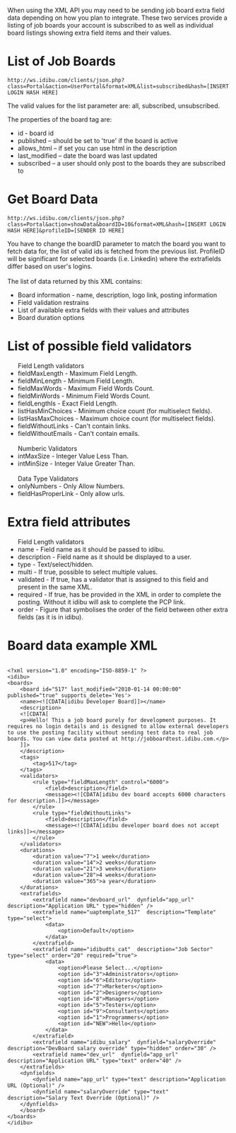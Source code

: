<p>When using the XML API you may need to be sending job board extra field data depending on how you plan to integrate. These two services provide a listing of job boards your account is subscribed to as well as individual board listings showing extra field items and their values.</p>
<h1>
	List of Job Boards</h1>
<pre>
<code>http://ws.idibu.com/clients/json.php?class=Portal&action=UserPortal&format=XML&list=subscribed&hash=[INSERT LOGIN HASH HERE]</code></pre>
<p>The valid values for the list parameter are: all, subscribed, unsubscribed.</p>
<p>The properties of the board tag are:</p>
<ul>
	<li>
		id - board id</li>
	<li>
		published &ndash; should be set to &#39;true&#39; if the board is active</li>
	<li>
		allows_html &ndash; if set you can use html in the description</li>
	<li>
		last_modified &ndash; date the board was last updated</li>
	<li>
		subscribed &ndash; a user should only post to the boards they are subscribed to</li>
</ul>
<h1>
	Get Board Data</h1>
<pre>
<code>http://ws.idibu.com/clients/json.php?class=Portal&action=showData&boardID=10&format=XML&hash=[INSERT LOGIN HASH HERE]&profileID=[SENDER ID HERE]</code></pre>
<p>You have to change the boardID parameter to match the board you want to fetch data for, the list of valid ids is fetched from the previous list. ProfileID will be significant for selected boards (i.e. Linkedin) where the extrafields differ based on user&#39;s logins.<br><br>
The list of data returned by this XML contains:<ul>
<li>Board information - name, description, logo link, posting information</li>
<li>Field validation restrains</li>
<li>List of available extra fields with their values and attributes</li>
<li>Board duration options</li>
</ul>
<h1>
List of possible field validators</h1>
<ul>
Field Length validators
<li>fieldMaxLength - Maximum Field Length.</li>
<li>fieldMinLength - Minimum Field Length.</li>
<li>fieldMaxWords - Maximum Field Words Count.</li>
<li>fieldMinWords - Minimum Field Words Count.</li>
<li>fieldLengthIs - Exact Field Length.</li>
<li>listHasMinChoices - Minimum choice count (for multiselect fields).</li>
<li>listHasMaxChoices - Maximum choice count (for multiselect fields).</li>
<li>fieldWithoutLinks - Can't contain links.</li>
<li>fieldWithoutEmails - Can't contain emails.</li>
<br>
Numberic Validators<br>
<li>intMaxSize - Integer Value Less Than.</li>
<li>intMinSize - Integer Value Greater Than.</li>
<br>Data Type Validators<br>
<li>onlyNumbers - Only Allow Numbers.</li>
<li>fieldHasProperLink - Only allow urls.</li>
</ul>

<h1>
Extra field attributes</h1>
<ul>
Field Length validators
<li>name - Field name as it should be passed to idibu.</li>
<li>description - Field name as it should be displayed to a user.</li>
<li>type - Text/select/hidden.</li>
<li>multi - If true, possible to select multiple values.</li>
<li>validated - If true, has a validator that is assigned to this field and present in the same XML.</li>
<li>required - If true, has be provided in the XML in order to complete the posting. Without it idibu will ask to complete the PCP link.</li>
<li>order - Figure that symbolises the order of the field between other extra fields (as it is in idibu).</li>
</ul>

<h1>
Board data example XML</h1>
<pre>
<code type="xml">
&lt;?xml version=&quot;1.0&quot; encoding=&quot;ISO-8859-1&quot; ?&gt;
&lt;idibu&gt;
&lt;boards&gt;
	&lt;board id=&quot;517&quot; last_modified=&quot;2010-01-14 00:00:00&quot; published=&quot;true&quot; supports_delete=&#39;Yes&#39;&gt;
	&lt;name&gt;&lt;![CDATA[idibu Developer Board]]&gt;&lt;/name&gt;
	&lt;description&gt;
	&lt;![CDATA[
	&lt;p&gt;Hello! This a job board purely for development purposes. It requires no login details and is designed to allow external developers to use the posting facility without sending test data to real job boards. You can view data posted at http://jobboardtest.idibu.com.&lt;/p&gt;
	]]&gt;
	&lt;/description&gt;
	&lt;tags&gt;
		&lt;tag&gt;517&lt;/tag&gt;
	&lt;/tags&gt;
	&lt;validators&gt;
		&lt;rule type=&quot;fieldMaxLength&quot; control=&quot;6000&quot;&gt;
			&lt;field&gt;description&lt;/field&gt;
			&lt;message&gt;&lt;![CDATA[idibu dev board accepts 6000 characters for description.]]&gt;&lt;/message&gt;
		&lt;/rule&gt;
		&lt;rule type=&quot;fieldWithoutLinks&quot;&gt;
			&lt;field&gt;description&lt;/field&gt;
			&lt;message&gt;&lt;![CDATA[idibu developer board does not accept links]]&gt;&lt;/message&gt;
		&lt;/rule&gt;
	&lt;/validators&gt;
	&lt;durations&gt;
		&lt;duration value=&quot;7&quot;&gt;1 week&lt;/duration&gt;
		&lt;duration value=&quot;14&quot;&gt;2 weeks&lt;/duration&gt;
		&lt;duration value=&quot;21&quot;&gt;3 weeks&lt;/duration&gt;
		&lt;duration value=&quot;28&quot;&gt;4 weeks&lt;/duration&gt;
		&lt;duration value=&quot;365&quot;&gt;a year&lt;/duration&gt;
	&lt;/durations&gt;
	&lt;extrafields&gt;
		&lt;extrafield name=&quot;devboard_url&quot;  dynfield=&quot;app_url&quot; description=&quot;Application URL&quot; type=&quot;hidden&quot; /&gt;
		&lt;extrafield name=&quot;uaptemplate_517&quot;  description=&quot;Template&quot; type=&quot;select&quot;&gt;
			&lt;data&gt;
				&lt;option&gt;Default&lt;/option&gt;
			&lt;/data&gt;
		&lt;/extrafield&gt;
		&lt;extrafield name=&quot;idibudts_cat&quot;  description=&quot;Job Sector&quot; type=&quot;select&quot; order=&quot;20&quot; required=&quot;true&quot;&gt;
			&lt;data&gt;
				&lt;option&gt;Please Select...&lt;/option&gt;
				&lt;option id=&quot;3&quot;&gt;Administrators&lt;/option&gt;
				&lt;option id=&quot;6&quot;&gt;Editors&lt;/option&gt;
				&lt;option id=&quot;7&quot;&gt;Marketers&lt;/option&gt;
				&lt;option id=&quot;2&quot;&gt;Designers&lt;/option&gt;
				&lt;option id=&quot;8&quot;&gt;Managers&lt;/option&gt;
				&lt;option id=&quot;5&quot;&gt;Testers&lt;/option&gt;
				&lt;option id=&quot;9&quot;&gt;Consultants&lt;/option&gt;
				&lt;option id=&quot;1&quot;&gt;Programmers&lt;/option&gt;
				&lt;option id=&quot;NEW&quot;&gt;Hello&lt;/option&gt;
			&lt;/data&gt;
		&lt;/extrafield&gt;
		&lt;extrafield name=&quot;idibu_salary&quot;  dynfield=&quot;salaryOverride&quot; description=&quot;DevBoard salary override&quot; type=&quot;hidden&quot; order=&quot;30&quot; /&gt;
		&lt;extrafield name=&quot;dev_url&quot;  dynfield=&quot;app_url&quot; description=&quot;Application URL&quot; type=&quot;text&quot; order=&quot;40&quot; /&gt;
	&lt;/extrafields&gt;
	&lt;dynfields&gt;
		&lt;dynfield name=&quot;app_url&quot; type=&quot;text&quot; description=&quot;Application URL (Optional)&quot; /&gt;
		&lt;dynfield name=&quot;salaryOverride&quot; type=&quot;text&quot; description=&quot;Salary Text Override (Optional)&quot; /&gt;
	&lt;/dynfields&gt;
	&lt;/board&gt;
&lt;/boards&gt;
&lt;/idibu&gt;
</code></pre>
</p>
